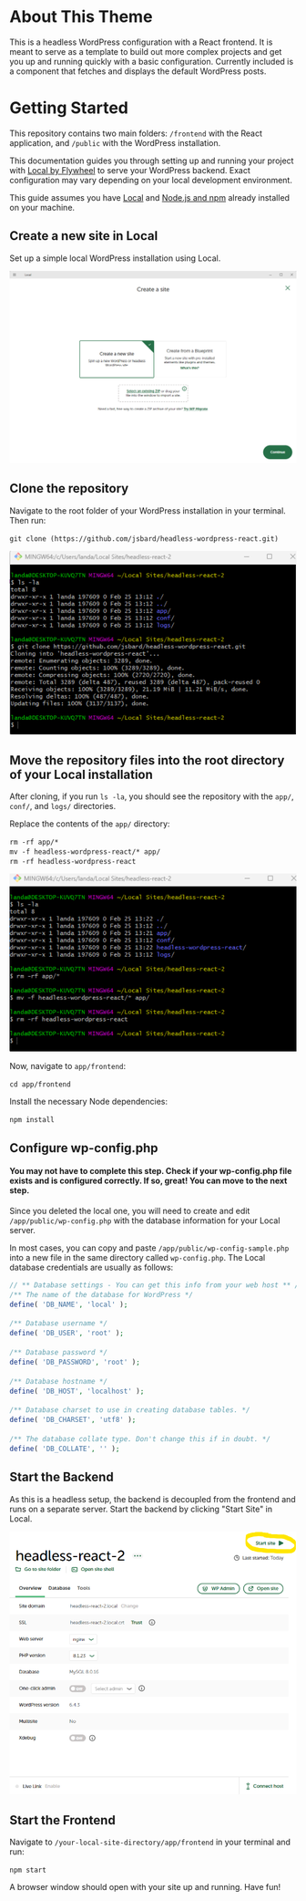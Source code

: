 # About This Theme

This is a headless WordPress configuration with a React frontend. It is meant to serve as a template to build out more complex projects and get you up and running quickly with a basic configuration. Currently included is a component that fetches and displays the default WordPress posts.

# Getting Started

This repository contains two main folders: `/frontend` with the React application, and `/public` with the WordPress installation.

This documentation guides you through setting up and running your project with [Local by Flywheel](https://localwp.com) to serve your WordPress backend. Exact configuration may vary depending on your local development environment.

This guide assumes you have [Local](https://localwp.com) and [Node.js and npm](https://nodejs.org) already installed on your machine.

## Create a new site in Local

Set up a simple local WordPress installation using Local.

![A dialogue showing the Local by Flywheel interface](https://github.com/jsbard/headless-wordpress-react/blob/main/readme-images/local-create.png)

## Clone the repository

Navigate to the root folder of your WordPress installation in your terminal. Then run:

`git clone (https://github.com/jsbard/headless-wordpress-react.git)`

![A screenshot of a terminal cloning the repository](https://github.com/jsbard/headless-wordpress-react/blob/main/readme-images/clone.png)

## Move the repository files into the root directory of your Local installation

After cloning, if you run `ls -la`, you should see the repository with the `app/`, `conf/`, and `logs/` directories.

Replace the contents of the `app/` directory:

`rm -rf app/*`\
`mv -f headless-wordpress-react/* app/`\
`rm -rf headless-wordpress-react`

![A screenshot of a terminal moving the repository files](https://github.com/jsbard/headless-wordpress-react/blob/main/readme-images/move-site.png)

Now, navigate to `app/frontend`:

`cd app/frontend`

Install the necessary Node dependencies:

`npm install`

## Configure wp-config.php

#### You may not have to complete this step. Check if your wp-config.php file exists and is configured correctly. If so, great! You can move to the next step.

Since you deleted the local one, you will need to create and edit `/app/public/wp-config.php` with the database information for your Local server. 

In most cases, you can copy and paste `/app/public/wp-config-sample.php` into a new file in the same directory called `wp-config.php`. The Local database credentials are usually as follows:

```php
// ** Database settings - You can get this info from your web host ** //
/** The name of the database for WordPress */
define( 'DB_NAME', 'local' );

/** Database username */
define( 'DB_USER', 'root' );

/** Database password */
define( 'DB_PASSWORD', 'root' );

/** Database hostname */
define( 'DB_HOST', 'localhost' );

/** Database charset to use in creating database tables. */
define( 'DB_CHARSET', 'utf8' );

/** The database collate type. Don't change this if in doubt. */
define( 'DB_COLLATE', '' );
```

## Start the Backend

As this is a headless setup, the backend is decoupled from the frontend and runs on a separate server. Start the backend by clicking "Start Site" in Local.

![A screenshot of the Local by Flywheel interface showing the headless WordPress site options](https://github.com/jsbard/headless-wordpress-react/blob/main/readme-images/start-backend.png)

## Start the Frontend

Navigate to `/your-local-site-directory/app/frontend` in your terminal and run:

`npm start`

A browser window should open with your site up and running. Have fun!

